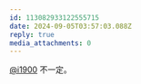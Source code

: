 ```yaml
---
id: 113082933122555715
date: 2024-09-05T03:57:03.088Z
reply: true
media_attachments: 0
---
```


[@i1900](https://mast.dragon-fly.club/@i1900) 不一定。

